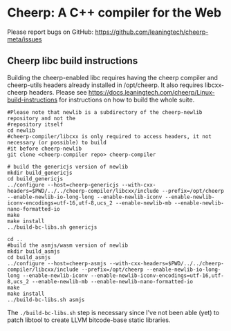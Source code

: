 Cheerp: A C++ compiler for the Web
==================================

Please report bugs on GitHub:
https://github.com/leaningtech/cheerp-meta/issues

Cheerp libc build instructions
------------------------------

Building the cheerp-enabled libc requires having the cheerp compiler
and cheerp-utils headers already installed in /opt/cheerp. It also requires
libcxx-cheerp headers. Please see https://docs.leaningtech.com/cheerp/Linux-build-instructions for instructions on how to build the whole suite.

```
#Please note that newlib is a subdirectory of the cheerp-newlib repository and not the
#repository itself
cd newlib
#cheerp-compiler/libcxx is only required to access headers, it not necessary (or possible) to build
#it before cheerp-newlib
git clone <cheerp-compiler repo> cheerp-compiler

# build the genericjs version of newlib
mkdir build_genericjs
cd build_genericjs
../configure --host=cheerp-genericjs --with-cxx-headers=$PWD/../../cheerp-compiler/libcxx/include --prefix=/opt/cheerp --enable-newlib-io-long-long --enable-newlib-iconv --enable-newlib-iconv-encodings=utf-16,utf-8,ucs_2 --enable-newlib-mb --enable-newlib-nano-formatted-io
make
make install
../build-bc-libs.sh genericjs

cd ..
#build the asmjs/wasm version of newlib
mkdir build_asmjs
cd build_asmjs
../configure --host=cheerp-asmjs --with-cxx-headers=$PWD/../../cheerp-compiler/libcxx/include --prefix=/opt/cheerp --enable-newlib-io-long-long --enable-newlib-iconv --enable-newlib-iconv-encodings=utf-16,utf-8,ucs_2 --enable-newlib-mb --enable-newlib-nano-formatted-io
make
make install
../build-bc-libs.sh asmjs
```

The `./build-bc-libs.sh` step is necessary since I've not been able (yet) to patch libtool to create
LLVM bitcode-base static libraries.

